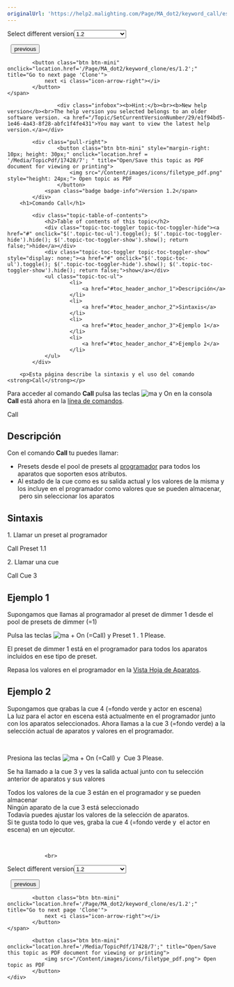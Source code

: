 ```yaml
---
originalUrl: 'https://help2.malighting.com/Page/MA_dot2/keyword_call/es/1.2'
---
```


<div class="topic-navigation">

<div class="pull-right">
	<span class="pull-left">


<div class="pull-left">
<form action="/Topic/SetCurrentVersionNumber" class="form-inline" id="frmTagSelector" method="post">	<span class="form-mini">
		<div class="input-prepend"><span class="add-on">Select different version</span><select autocomplete="off" id="versionNumberId" name="versionNumberId" onchange="$(this).closest('#frmTagSelector').submit();" style="width: 120px;"><option value="">- latest -</option>
<option value="3">1.1</option>
<option selected="selected" value="7">1.2</option>
<option value="12">1.3</option>
<option value="16">1.5</option>
<option value="29">1.9</option>
</select></div>
		<input data-val="true" data-val-number="The field Int32 must be a number." data-val-required="The Int32 field is required." id="ProductId" name="ProductId" type="hidden" value="7">
		<input id="CurrentGuid" name="CurrentGuid" type="hidden" value="e1f94bd5-1e46-4a43-8f28-abfc1f4fe431">
	</span>
</form></div>&nbsp;	</span>
	<span class="pull-right" style="white-space: nowrap;">
			<button class="btn btn-mini" onclick="location.href='/Page/MA_dot2/keyword_blind/es/1.2'; " title="Go to previous page 'Blind'">
				<i class="icon-arrow-left"></i> previous
			</button>

			<button class="btn btn-mini" onclick="location.href='/Page/MA_dot2/keyword_clone/es/1.2';" title="Go to next page 'Clone'">
				next <i class="icon-arrow-right"></i> 
			</button>
	</span>
</div>
<div class="clear-fix" style="margin-bottom: 10px"></div>
</div>

					<div class="infobox"><b>Hint:</b><br><b>New help version</b><br>The help version you selected belongs to an older software version. <a href="/Topic/SetCurrentVersionNumber/29/e1f94bd5-1e46-4a43-8f28-abfc1f4fe431">You may want to view the latest help version.</a></div>

			<div class="pull-right">
					<button class="btn btn-mini" style="margin-right: 10px; height: 30px;" onclick="location.href = '/Media/TopicPdf/17428/7'; " title="Open/Save this topic as PDF document for viewing or printing">
						<img src="/Content/images/icons/filetype_pdf.png" style="height: 24px;"> Open topic as PDF
					</button>
				<span class="badge badge-info">Version 1.2</span>
			</div>
		<h1>Comando Call</h1>

			<div class="topic-table-of-contents">
				<h2>Table of contents of this topic</h2>
				<div class="topic-toc-toggler topic-toc-toggler-hide"><a href="#" onclick="$('.topic-toc-ul').toggle(); $('.topic-toc-toggler-hide').hide(); $('.topic-toc-toggler-show').show(); return false;">hide</a></div>
				<div class="topic-toc-toggler topic-toc-toggler-show" style="display: none;"><a href="#" onclick="$('.topic-toc-ul').toggle(); $('.topic-toc-toggler-hide').show(); $('.topic-toc-toggler-show').hide(); return false;">show</a></div>
				<ul class="topic-toc-ul">
						<li>
							<a href="#toc_header_anchor_1">Descripción</a>
						</li>
						<li>
							<a href="#toc_header_anchor_2">Sintaxis</a>
						</li>
						<li>
							<a href="#toc_header_anchor_3">Ejemplo 1</a>
						</li>
						<li>
							<a href="#toc_header_anchor_4">Ejemplo 2</a>
						</li>
				</ul>
			</div>

		<p>Esta página describe la sintaxis y el uso del comando <strong>Call</strong></p>

<p>Para acceder al comando <strong>Call</strong>&nbsp;pulsa&nbsp;las teclas&nbsp;<span class="hardkey"><img alt="ma" src="/Media/Mlg/ma.png"></span>&nbsp;y&nbsp;<span class="hardkey">On</span>&nbsp;en la consola<br>
<strong>Call&nbsp;</strong>está ahora en la&nbsp;<a href="/Topic/330c5d26-3bcd-4d9c-a448-d89cc7a6d5f1">línea de comandos</a>.</p>

<div class="cl_input">Call</div>

<a name="toc_header_anchor_1" id="toc_header_anchor_1" class="topic-toc-item"></a><h2>Descripción</h2>

<p>Con el comando <strong>Call&nbsp;</strong>tu puedes llamar:</p>

<ul>
	<li>Presets desde el pool de presets al&nbsp;<a href="/Topic/e740a39c-ef36-4081-9014-59e0a288711c">programador</a>&nbsp;para todos los aparatos que soporten esos atributos.</li>
	<li>Al estado de la cue&nbsp;como es su salida actual y los valores de la misma y los incluye&nbsp;en el programador como valores que se pueden almacenar, &nbsp;pero sin seleccionar los aparatos</li>
</ul>

<a name="toc_header_anchor_2" id="toc_header_anchor_2" class="topic-toc-item"></a><h2>Sintaxis</h2>

<p>1. Llamar un preset al programador</p>

<div class="cl_input">Call Preset 1.1</div>

<p>2. Llamar una cue</p>

<div class="cl_input">Call Cue 3</div>

<a name="toc_header_anchor_3" id="toc_header_anchor_3" class="topic-toc-item"></a><h2>Ejemplo 1</h2>

<p>Supongamos que llamas al programador al preset&nbsp;de dimmer 1 desde el pool de presets de dimmer (=1)</p>

<p>Pulsa las teclas&nbsp;<span class="hardkey"><img alt="ma" src="/Media/Mlg/ma.png"></span> + <span class="hardkey">On</span> (=Call) y&nbsp;<span class="hardkey">Preset</span> <span class="hardkey">1</span> <span class="hardkey">.</span> <span class="hardkey">1</span> <span class="hardkey">Please</span>.</p>

<p>El preset de dimmer 1 está en el programador para todos los aparatos incluidos&nbsp;en ese tipo de preset.</p>

<div class="tip">Repasa los valores en el programador en la&nbsp;<a href="/Topic/989f0b88-de3d-4818-8c0b-a69fa90b2106">Vista&nbsp;Hoja de Aparatos</a>.</div>

<a name="toc_header_anchor_4" id="toc_header_anchor_4" class="topic-toc-item"></a><h2>Ejemplo 2</h2>

<p>Supongamos que&nbsp;qrabas&nbsp;la&nbsp;cue&nbsp;4 (=fondo verde y actor en escena)<br>
La luz para el actor en escena está actualmente en el programador junto con los aparatos seleccionados. Ahora llamas a la&nbsp;cue&nbsp;3 (=fondo verde) a la selección actual de aparatos y valores en el programador.</p>

<p><img alt="" src="/Media/Image/Dot2_Commands_Call01_1-2.png">&nbsp;&nbsp;<img alt="" src="/Media/Image/Dot2_Commands_Call02_1-2.png"></p>

<p>Presiona las teclas&nbsp;<span class="hardkey"><img alt="ma" src="/Media/Mlg/ma.png"></span> + <span class="hardkey">On</span> (=Call) y&nbsp;&nbsp;<span class="hardkey">Cue</span> <span class="hardkey">3</span> <span class="hardkey">Please</span>.</p>

<p>Se ha llamado a la cue 3 y ves la salida actual junto con tu selección anterior de aparatos y sus valores</p>

<p>Todos los valores de la cue 3 están en el programador y se pueden almacenar<br>
Ningún aparato de la cue 3 está seleccionado<br>
Todavía puedes ajustar los valores de la selección de aparatos.<br>
Si te gusta todo lo que ves, graba la cue 4 (=fondo verde y &nbsp;el actor en escena) en un ejecutor.</p>

<p>&nbsp;</p>


				<br>
<div class="topic-navigation">

<div class="pull-right">
	<span class="pull-left">


<div class="pull-left">
<form action="/Topic/SetCurrentVersionNumber" class="form-inline" id="frmTagSelector" method="post">	<span class="form-mini">
		<div class="input-prepend"><span class="add-on">Select different version</span><select autocomplete="off" id="versionNumberId" name="versionNumberId" onchange="$(this).closest('#frmTagSelector').submit();" style="width: 120px;"><option value="">- latest -</option>
<option value="3">1.1</option>
<option selected="selected" value="7">1.2</option>
<option value="12">1.3</option>
<option value="16">1.5</option>
<option value="29">1.9</option>
</select></div>
		<input data-val="true" data-val-number="The field Int32 must be a number." data-val-required="The Int32 field is required." id="ProductId" name="ProductId" type="hidden" value="7">
		<input id="CurrentGuid" name="CurrentGuid" type="hidden" value="e1f94bd5-1e46-4a43-8f28-abfc1f4fe431">
	</span>
</form></div>&nbsp;	</span>
	<span class="pull-right" style="white-space: nowrap;">
			<button class="btn btn-mini" onclick="location.href='/Page/MA_dot2/keyword_blind/es/1.2'; " title="Go to previous page 'Blind'">
				<i class="icon-arrow-left"></i> previous
			</button>

			<button class="btn btn-mini" onclick="location.href='/Page/MA_dot2/keyword_clone/es/1.2';" title="Go to next page 'Clone'">
				next <i class="icon-arrow-right"></i> 
			</button>
	</span>
</div>
	<div class="clear-fix"></div>
	<div class="pull-right">
	
			<button class="btn btn-mini" onclick="location.href='/Media/TopicPdf/17428/7';" title="Open/Save this topic as PDF document for viewing or printing">
				<img src="/Content/images/icons/filetype_pdf.png"> Open topic as PDF
			</button>
	</div>
<div class="clear-fix" style="margin-bottom: 10px"></div>
</div>

	
